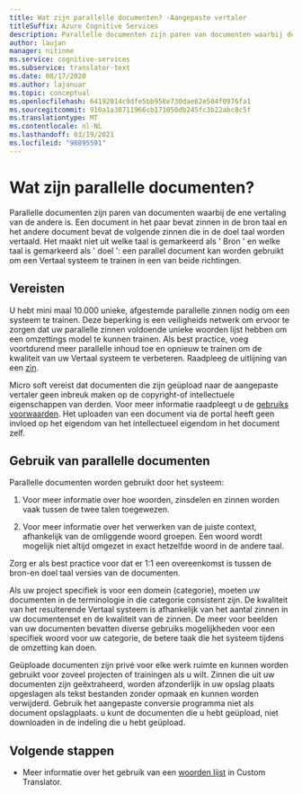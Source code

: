 ```yaml
---
title: Wat zijn parallelle documenten? -Aangepaste vertaler
titleSuffix: Azure Cognitive Services
description: Parallelle documenten zijn paren van documenten waarbij de ene vertaling van de andere is. Een document in het paar bevat zinnen in de bron taal en het andere document bevat de volgende zinnen die in de doel taal worden vertaald.
author: laujan
manager: nitinme
ms.service: cognitive-services
ms.subservice: translator-text
ms.date: 08/17/2020
ms.author: lajanuar
ms.topic: conceptual
ms.openlocfilehash: 64192014c9dfe5bb958e730dae62e504f0976fa1
ms.sourcegitcommit: 910a1a38711966cb171050db245fc3b22abc8c5f
ms.translationtype: MT
ms.contentlocale: nl-NL
ms.lasthandoff: 03/19/2021
ms.locfileid: "98895591"
---
```

# <a name="what-are-parallel-documents"></a>Wat zijn parallelle documenten?

Parallelle documenten zijn paren van documenten waarbij de ene vertaling van de andere is. Een document in het paar bevat zinnen in de bron taal en het andere document bevat de volgende zinnen die in de doel taal worden vertaald.
Het maakt niet uit welke taal is gemarkeerd als ' Bron ' en welke taal is gemarkeerd als ' doel ': een parallel document kan worden gebruikt om een Vertaal systeem te trainen in een van beide richtingen.

## <a name="requirements"></a>Vereisten

U hebt mini maal 10.000 unieke, afgestemde parallelle zinnen nodig om een systeem te trainen. Deze beperking is een veiligheids netwerk om ervoor te zorgen dat uw parallelle zinnen voldoende unieke woorden lijst hebben om een omzettings model te kunnen trainen. Als best practice, voeg voortdurend meer parallelle inhoud toe en opnieuw te trainen om de kwaliteit van uw Vertaal systeem te verbeteren. Raadpleeg de uitlijning van een [zin](./sentence-alignment.md).

Micro soft vereist dat documenten die zijn geüpload naar de aangepaste vertaler geen inbreuk maken op de copyright-of intellectuele eigenschappen van derden. Voor meer informatie raadpleegt u de [gebruiks voorwaarden](https://azure.microsoft.com/support/legal/cognitive-services-terms/).
Het uploaden van een document via de portal heeft geen invloed op het eigendom van het intellectueel eigendom in het document zelf.

## <a name="use-of-parallel-documents"></a>Gebruik van parallelle documenten

Parallelle documenten worden gebruikt door het systeem:

1.  Voor meer informatie over hoe woorden, zinsdelen en zinnen worden vaak tussen de twee talen toegewezen.

2.  Voor meer informatie over het verwerken van de juiste context, afhankelijk van de omliggende woord groepen. Een woord wordt mogelijk niet altijd omgezet in exact hetzelfde woord in de andere taal.

Zorg er als best practice voor dat er 1:1 een overeenkomst is tussen de bron-en doel taal versies van de documenten.

Als uw project specifiek is voor een domein (categorie), moeten uw documenten in de terminologie in die categorie consistent zijn. De kwaliteit van het resulterende Vertaal systeem is afhankelijk van het aantal zinnen in uw documentenset en de kwaliteit van de zinnen. De meer voor beelden van uw documenten bevatten diverse gebruiks mogelijkheden voor een specifiek woord voor uw categorie, de betere taak die het systeem tijdens de omzetting kan doen.

Geüploade documenten zijn privé voor elke werk ruimte en kunnen worden gebruikt voor zoveel projecten of trainingen als u wilt. Zinnen die uit uw documenten zijn geëxtraheerd, worden afzonderlijk in uw opslag plaats opgeslagen als tekst bestanden zonder opmaak en kunnen worden verwijderd. Gebruik het aangepaste conversie programma niet als document opslagplaats. u kunt de documenten die u hebt geüpload, niet downloaden in de indeling die u hebt geüpload.



## <a name="next-steps"></a>Volgende stappen

- Meer informatie over het gebruik van een [woorden lijst](what-is-dictionary.md) in Custom Translator.